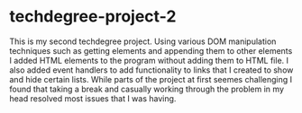 # techdegree-project-2
This is my second techdegree project.  Using various DOM manipulation techniques such as getting    elements and appending them to other elements I added HTML elements to the program without adding them to HTML file.  I also added event handlers to add functionality to links that I created to show and hide certain lists.  While parts of the project at first seemes challenging I found that taking a break and casually working through the problem in my head resolved most issues that I was having.
